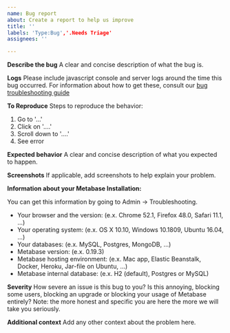 ```yaml
---
name: Bug report
about: Create a report to help us improve
title: ''
labels: 'Type:Bug','.Needs Triage'
assignees: ''

---
```


**Describe the bug**
A clear and concise description of what the bug is.

**Logs**
Please include javascript console and server logs around the time this bug occurred. For information about how to get these, consult our [bug troubleshooting guide](https://metabase.com/docs/latest/troubleshooting-guide/bugs.html)

**To Reproduce**
Steps to reproduce the behavior:
1. Go to '...'
2. Click on '....'
3. Scroll down to '....'
4. See error

**Expected behavior**
A clear and concise description of what you expected to happen.

**Screenshots**
If applicable, add screenshots to help explain your problem.

**Information about your Metabase Installation:**

You can get this information by going to Admin -> Troubleshooting.

- Your browser and the version: (e.x. Chrome 52.1, Firefox 48.0, Safari 11.1, …)
- Your operating system: (e.x. OS X 10.10, Windows 10.1809, Ubuntu 16.04, …)
- Your databases: (e.x. MySQL, Postgres, MongoDB, …)
- Metabase version: (e.x. 0.19.3)
- Metabase hosting environment: (e.x. Mac app, Elastic Beanstalk, Docker, Heroku, Jar-file on Ubuntu, …)
- Metabase internal database: (e.x. H2 (default), Postgres or MySQL)

**Severity**
How severe an issue is this bug to you? Is this annoying, blocking some users, blocking an upgrade or blocking your usage of Metabase entirely?
Note: the more honest and specific you are here the more we will take you seriously.

**Additional context**
Add any other context about the problem here.
